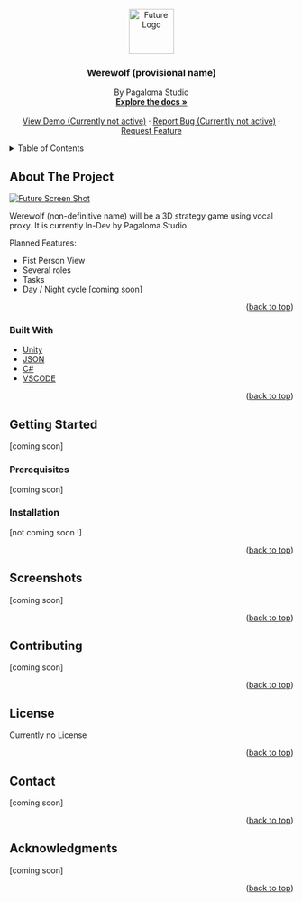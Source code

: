 <div id="top"></div>


<!-- PROJECT LOGO -->
<br />
<div align="center">
  <a href="https://github.com/Lopinosaurus/PagalomaProject">
    <img src="images/logo.png" alt="Future Logo" width="80" height="80">
  </a>

  <h3 align="center">Werewolf (provisional name)</h3>

  <p align="center">
    By Pagaloma Studio
    <br />
    <a href="https://github.com/Lopinosaurus/PagalomaProject"><strong>Explore the docs »</strong></a>
    <br />
    <br />
    <a href="https://github.com/Lopinosaurus/PagalomaProject">View Demo (Currently not active)</a>
    ·
    <a href="https://github.com/Lopinosaurus/PagalomaProject/issues">Report Bug (Currently not active)</a>
    ·
    <a href="https://github.com/Lopinosaurus/PagalomaProject/issues">Request Feature</a>
  </p>
</div>



<!-- TABLE OF CONTENTS -->
<details>
  <summary>Table of Contents</summary>
  <ol>
    <li>
      <a href="#about-the-project">About Our Game</a>
      <ul>
        <li><a href="#built-with">Built With</a></li>
      </ul>
    </li>
    <li>
      <a href="#getting-started">Getting Started</a>
      <ul>
        <li><a href="#prerequisites">Prerequisites</a></li>
        <li><a href="#installation">Installation</a></li>
      </ul>
    </li>
    <li><a href="#usage">Usage</a></li>
    <li><a href="#roadmap">Roadmap</a></li>
    <li><a href="#contributing">Contributing</a></li>
    <li><a href="#license">License</a></li>
    <li><a href="#contact">Contact</a></li>
    <li><a href="#acknowledgments">Acknowledgments</a></li>
  </ol>
</details>



<!-- ABOUT THE PROJECT -->
## About The Project

[![Future Screen Shot][product-screenshot]](https://example.com)

Werewolf (non-definitive name) will be a 3D strategy game using vocal proxy. It is currently In-Dev by Pagaloma Studio.

Planned Features:

- Fist Person View
- Several roles
- Tasks
- Day / Night cycle
[coming soon]


<p align="right">(<a href="#top">back to top</a>)</p>



### Built With



* [Unity](https://unity.com/fr)
* [JSON](https://www.json.org/json-fr.html)
* [C#](https://docs.microsoft.com/fr-fr/dotnet/csharp/)
* [VSCODE](https://code.visualstudio.com/)

<p align="right">(<a href="#top">back to top</a>)</p>



<!-- GETTING STARTED -->
## Getting Started
[coming soon]

### Prerequisites

[coming soon]

### Installation

[not coming soon !]

<p align="right">(<a href="#top">back to top</a>)</p>



<!-- USAGE EXAMPLES -->
## Screenshots

[coming soon]

<p align="right">(<a href="#top">back to top</a>)</p>




<!-- CONTRIBUTING -->
## Contributing

[coming soon]

<p align="right">(<a href="#top">back to top</a>)</p>



<!-- LICENSE -->
## License

Currently no License

<p align="right">(<a href="#top">back to top</a>)</p>



<!-- CONTACT -->
## Contact

[coming soon]

<p align="right">(<a href="#top">back to top</a>)</p>



<!-- ACKNOWLEDGMENTS -->
## Acknowledgments

[coming soon]

<!--* [Choose an Open Source License](https://choosealicense.com)
* [GitHub Emoji Cheat Sheet](https://www.webpagefx.com/tools/emoji-cheat-sheet)
* [Malven's Flexbox Cheatsheet](https://flexbox.malven.co/)
* [Malven's Grid Cheatsheet](https://grid.malven.co/)
* [Img Shields](https://shields.io)
* [GitHub Pages](https://pages.github.com)
* [Font Awesome](https://fontawesome.com)
* [React Icons](https://react-icons.github.io/react-icons/search)-->

<p align="right">(<a href="#top">back to top</a>)</p>



<!-- MARKDOWN LINKS & IMAGES -->
<!-- https://www.markdownguide.org/basic-syntax/#reference-style-links -->
[contributors-shield]: https://img.shields.io/github/contributors/othneildrew/Best-README-Template.svg?style=for-the-badge
[contributors-url]: https://github.com/othneildrew/Best-README-Template/graphs/contributors
[forks-shield]: https://img.shields.io/github/forks/othneildrew/Best-README-Template.svg?style=for-the-badge
[forks-url]: https://github.com/othneildrew/Best-README-Template/network/members
[stars-shield]: https://img.shields.io/github/stars/othneildrew/Best-README-Template.svg?style=for-the-badge
[stars-url]: https://github.com/othneildrew/Best-README-Template/stargazers
[issues-shield]: https://img.shields.io/github/issues/othneildrew/Best-README-Template.svg?style=for-the-badge
[issues-url]: https://github.com/othneildrew/Best-README-Template/issues
[license-shield]: https://img.shields.io/github/license/othneildrew/Best-README-Template.svg?style=for-the-badge
[license-url]: https://github.com/othneildrew/Best-README-Template/blob/master/LICENSE.txt
[linkedin-shield]: https://img.shields.io/badge/-LinkedIn-black.svg?style=for-the-badge&logo=linkedin&colorB=555
[linkedin-url]: https://linkedin.com/in/othneildrew
[product-screenshot]: images/screenshot.png
